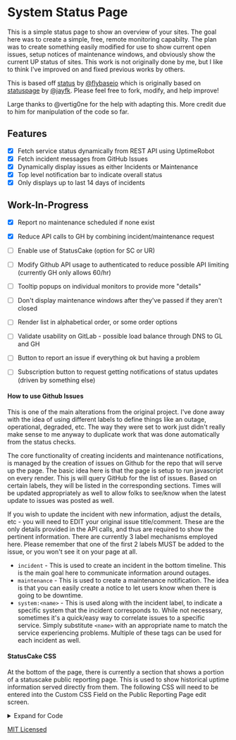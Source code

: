 
# System Status Page

This is a simple status page to show an overview of your sites. The goal here was to create a simple, free, remote monitoring capabilty. The plan was to create something easily modified for use to show current open issues, setup notices of maintenance windows, and obviously show the current UP status of sites. This work is not originally done by me, but I like to think I've improved on and fixed previous works by others.

This is based off [status](https://github.com/flybaseio/status) by [@flybaseio](https://github.com/flybaseio) which is originally based on [statuspage](https://github.com/jayfk/statuspage) by [@jayfk](https://github.com/jayfk). Please feel free to fork, modify, and help improve! 

Large thanks to @vertig0ne for the help with adapting this. More credit due to him for manipulation of the code so far. 

## Features

* [x] Fetch service status dynamically from REST API using UptimeRobot
* [x] Fetch incident messages from GitHub Issues
* [x] Dynamically display issues as either Incidents or Maintenance
* [x] Top level notification bar to indicate overall status
* [x] Only displays up to last 14 days of incidents

## Work-In-Progress
* [x] Report no maintenance scheduled if none exist
* [x] Reduce API calls to GH by combining incident/maintenance request
* [ ] Enable use of StatusCake (option for SC or UR)
* [ ] Modify Github API usage to authenticated to reduce possible API limiting (currently GH only allows 60/hr)
* [ ] Tooltip popups on individual monitors to provide more "details"
* [ ] Don't display maintenance windows after they've passed if they aren't closed
* [ ] Render list in alphabetical order, or some order options
* [ ] Validate usability on GitLab - possible load balance through DNS to GL and GH
* [ ] Button to report an issue if everything ok but having a problem
* [ ] Subscription button to request getting notifications of status updates (driven by something else)



#### How to use Github Issues

This is one of the main alterations from the original project. I've done away with the idea of using different labels to define things like an outage, operational, degraded, etc. The way they were set to work just didn't really make sense to me anyway to duplicate work that was done automatically from the status checks.

The core functionality of creating incidents and maintenance notifications, is managed by the creation of issues on Github for the repo that will serve up the page. The basic idea here is that the page is setup to run javascript on every render. This js will query GitHub for the list of issues. Based on certain labels, they will be listed in the corresponding sections. Times will be updated appropriately as well to allow folks to see/know when the latest update to issues was posted as well.

If you wish to update the incident with new information, adjust the details, etc - you will need to EDIT your original issue title/comment. These are the only details provided in the API calls, and thus are required to show the pertinent information. There are currently 3 label mechanisms employed here. Please remember that one of the first 2 labels MUST be added to the issue, or you won't see it on your page at all.

- `incident` - This is used to create an incident in the bottom timeline. This is the main goal here to communicate information around outages.
- `maintenance` - This is used to create a maintenance notification. The idea is that you can easily create a notice to let users know when there is going to be downtime.
- `system:<name>` - This is used along with the incident label, to indicate a specific system that the incident corresponds to. While not necessary, sometimes it's a quick/easy way to correlate issues to a specific service. Simply substitute `<name>` with an appropriate name to match the service experiencing problems. Multiple of these tags can be used for each incident as well.

#### StatusCake CSS

At the bottom of the page, there is currently a section that shows a portion of a statuscake public reporting page. This is used to show historical uptime information served directly from them. The following CSS will need to be entered into the Custom CSS Field on the Public Reporting Page edit screen.

<details>

  <summary>Expand for Code</summary>

```css
    .Box {
      border-radius: 0;
      border-color: white;
      border: 1px solid #dddddd;
  }

  .Box:first-child {
      display: none !important;
  }

  .col-md-1, .col-md-2, .col-md-3, .col-md-4, .col-md-5, .col-md-6, .col-md-7, .col-md-8, .col-md-9, .col-md-10, .col-md-11, .col-md-12 {
      float: none;
  width:100%;
  }

  header, #content-header {
  display:none;
  }

  .container {
      width: 100%;
  margin:0px !important;
  padding:0px !important;
  }

  .col-md-3 {
  display:none;
  }

  * {
  overflow: hidden;
  }
  .table-striped > tbody > tr {
      background-color: #36393e !important;
  color:white;
  }
  .table-striped > tbody > tr:nth-of-type(2n+1) {
      background-color: #424448 !important;
  color:white;
  }

  .table-full thead {
      background: #424448;
      color: white;
  }

  .AlignCentre {
      text-align: center;
  }

  .Title {
  display:none;
  }
```
</details>  

[MIT Licensed](https://raw.githubusercontent.com/flybaseio/status/gh-pages/LICENSE)

